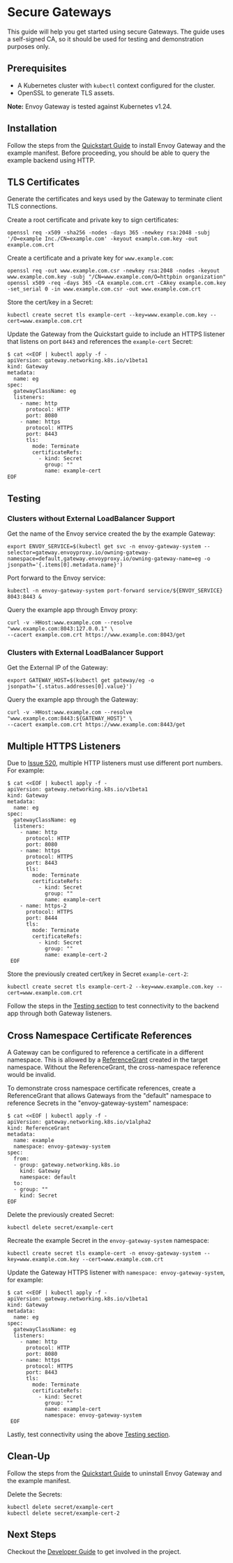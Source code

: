 # Secure Gateways

This guide will help you get started using secure Gateways. The guide uses a self-signed CA, so it should be used for
testing and demonstration purposes only.

## Prerequisites

- A Kubernetes cluster with `kubectl` context configured for the cluster.
- OpenSSL to generate TLS assets.

__Note:__ Envoy Gateway is tested against Kubernetes v1.24.

## Installation

Follow the steps from the [Quickstart Guide](QUICKSTART.md) to install Envoy Gateway and the example manifest.
Before proceeding, you should be able to query the example backend using HTTP.

## TLS Certificates

Generate the certificates and keys used by the Gateway to terminate client TLS connections.

Create a root certificate and private key to sign certificates:

```shell
openssl req -x509 -sha256 -nodes -days 365 -newkey rsa:2048 -subj '/O=example Inc./CN=example.com' -keyout example.com.key -out example.com.crt
```

Create a certificate and a private key for `www.example.com`:

```shell
openssl req -out www.example.com.csr -newkey rsa:2048 -nodes -keyout www.example.com.key -subj "/CN=www.example.com/O=httpbin organization"
openssl x509 -req -days 365 -CA example.com.crt -CAkey example.com.key -set_serial 0 -in www.example.com.csr -out www.example.com.crt
```

Store the cert/key in a Secret:

```shell
kubectl create secret tls example-cert --key=www.example.com.key --cert=www.example.com.crt
```

Update the Gateway from the Quickstart guide to include an HTTPS listener that listens on port `8443` and references the
`example-cert` Secret:

```console
$ cat <<EOF | kubectl apply -f -
apiVersion: gateway.networking.k8s.io/v1beta1
kind: Gateway
metadata:
  name: eg
spec:
  gatewayClassName: eg
  listeners:
    - name: http
      protocol: HTTP
      port: 8080
    - name: https
      protocol: HTTPS
      port: 8443
      tls:
        mode: Terminate
        certificateRefs:
          - kind: Secret
            group: ""
            name: example-cert
EOF
```

## Testing

### Clusters without External LoadBalancer Support

Get the name of the Envoy service created the by the example Gateway:

```shell
export ENVOY_SERVICE=$(kubectl get svc -n envoy-gateway-system --selector=gateway.envoyproxy.io/owning-gateway-namespace=default,gateway.envoyproxy.io/owning-gateway-name=eg -o jsonpath='{.items[0].metadata.name}')
```

Port forward to the Envoy service:

```shell
kubectl -n envoy-gateway-system port-forward service/${ENVOY_SERVICE} 8043:8443 &
```

Query the example app through Envoy proxy:

```shell
curl -v -HHost:www.example.com --resolve "www.example.com:8043:127.0.0.1" \
--cacert example.com.crt https://www.example.com:8043/get
```

### Clusters with External LoadBalancer Support

Get the External IP of the Gateway:

```shell
export GATEWAY_HOST=$(kubectl get gateway/eg -o jsonpath='{.status.addresses[0].value}')
```

Query the example app through the Gateway:

```shell
curl -v -HHost:www.example.com --resolve "www.example.com:8443:${GATEWAY_HOST}" \
--cacert example.com.crt https://www.example.com:8443/get
```

## Multiple HTTPS Listeners

Due to [Issue 520][], multiple HTTP listeners must use different port numbers. For example:

```console
$ cat <<EOF | kubectl apply -f -
apiVersion: gateway.networking.k8s.io/v1beta1
kind: Gateway
metadata:
  name: eg
spec:
  gatewayClassName: eg
  listeners:
    - name: http
      protocol: HTTP
      port: 8080
    - name: https
      protocol: HTTPS
      port: 8443
      tls:
        mode: Terminate
        certificateRefs:
          - kind: Secret
            group: ""
            name: example-cert
    - name: https-2
      protocol: HTTPS
      port: 8444
      tls:
        mode: Terminate
        certificateRefs:
          - kind: Secret
            group: ""
            name: example-cert-2
 EOF
```

Store the previously created cert/key in Secret `example-cert-2`:

```shell
kubectl create secret tls example-cert-2 --key=www.example.com.key --cert=www.example.com.crt
```

Follow the steps in the [Testing section](#testing) to test connectivity to the backend app through both Gateway
listeners.

## Cross Namespace Certificate References

A Gateway can be configured to reference a certificate in a different namespace. This is allowed by a [ReferenceGrant][]
created in the target namespace. Without the ReferenceGrant, the cross-namespace reference would be invalid.

To demonstrate cross namespace certificate references, create a ReferenceGrant that allows Gateways from the "default"
namespace to reference Secrets in the "envoy-gateway-system" namespace:

```console
$ cat <<EOF | kubectl apply -f -
apiVersion: gateway.networking.k8s.io/v1alpha2
kind: ReferenceGrant
metadata:
  name: example
  namespace: envoy-gateway-system
spec:
  from:
  - group: gateway.networking.k8s.io
    kind: Gateway
    namespace: default
  to:
  - group: ""
    kind: Secret
EOF
```

Delete the previously created Secret:

```shell
kubectl delete secret/example-cert
```

Recreate the example Secret in the `envoy-gateway-system` namespace:

```shell
kubectl create secret tls example-cert -n envoy-gateway-system --key=www.example.com.key --cert=www.example.com.crt
```

Update the Gateway HTTPS listener with `namespace: envoy-gateway-system`, for example:

```console
$ cat <<EOF | kubectl apply -f -
apiVersion: gateway.networking.k8s.io/v1beta1
kind: Gateway
metadata:
  name: eg
spec:
  gatewayClassName: eg
  listeners:
    - name: http
      protocol: HTTP
      port: 8080
    - name: https
      protocol: HTTPS
      port: 8443
      tls:
        mode: Terminate
        certificateRefs:
          - kind: Secret
            group: ""
            name: example-cert
            namespace: envoy-gateway-system
 EOF
```

Lastly, test connectivity using the above [Testing section](#testing).

## Clean-Up

Follow the steps from the [Quickstart Guide](QUICKSTART.md) to uninstall Envoy Gateway and the example manifest.

Delete the Secrets:

```shell
kubectl delete secret/example-cert
kubectl delete secret/example-cert-2
```

## Next Steps

Checkout the [Developer Guide](../../DEVELOPER.md) to get involved in the project.

[kind]: https://kind.sigs.k8s.io/
[httpbin_methods]: https://httpbin.org/#/HTTP_Methods
[Issue 520]: https://github.com/envoyproxy/gateway/issues/520
[ReferenceGrant]: https://gateway-api.sigs.k8s.io/api-types/referencegrant/
